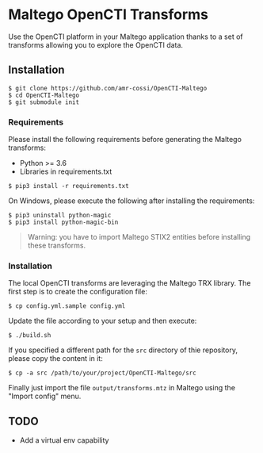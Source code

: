 # Maltego OpenCTI Transforms

Use the OpenCTI platform in your Maltego application thanks to a set of transforms allowing you to explore the OpenCTI data.

## Installation

```
$ git clone https://github.com/amr-cossi/OpenCTI-Maltego
$ cd OpenCTI-Maltego
$ git submodule init
```

### Requirements

Please install the following requirements before generating the Maltego transforms:

- Python >= 3.6
- Libraries in requirements.txt

```
$ pip3 install -r requirements.txt
```

On Windows, please execute the following after installing the requirements:

```
$ pip3 uninstall python-magic
$ pip3 install python-magic-bin
```

> Warning: you have to import Maltego STIX2 entities before installing these transforms.

### Installation

The local OpenCTI transforms are leveraging the Maltego TRX library. The first step is to create the configuration file:

```
$ cp config.yml.sample config.yml
```

Update the file according to your setup and then execute:

```
$ ./build.sh
```

If you specified a different path for the `src` directory of thie repository, please copy the content in it:

```
$ cp -a src /path/to/your/project/OpenCTI-Maltego/src
```

Finally just import the file `output/transforms.mtz` in Maltego using the "Import config" menu.

## TODO

- Add a virtual env capability